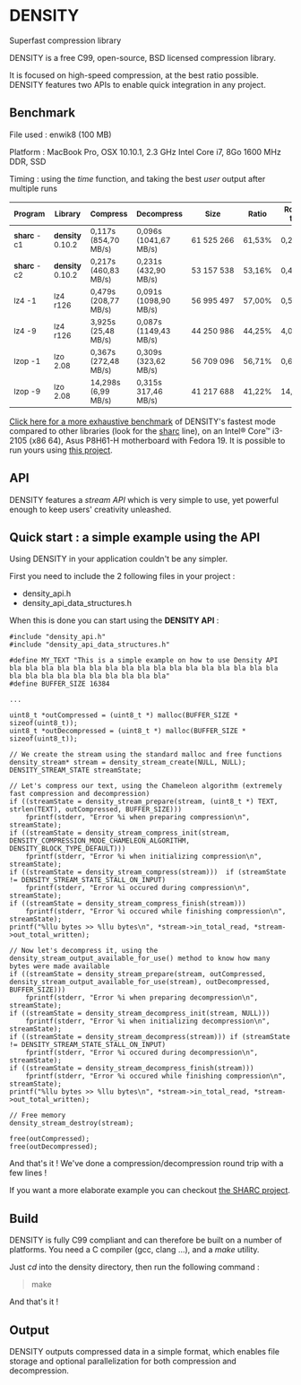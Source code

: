 DENSITY
========
Superfast compression library

DENSITY is a free C99, open-source, BSD licensed compression library.

It is focused on high-speed compression, at the best ratio possible.
DENSITY features two APIs to enable quick integration in any project.

Benchmark
---------

File used : enwik8 (100 MB)

Platform : MacBook Pro, OSX 10.10.1, 2.3 GHz Intel Core i7, 8Go 1600 MHz DDR, SSD

Timing : using the *time* function, and taking the best *user* output after multiple runs

<sub>Program</sub> | <sub>Library</sub> | <sub>Compress</sub> | <sub>Decompress</sub> | <sub>Size</sub> | <sub>Ratio</sub> | <sub>Round trip</sub>
--- | --- | --- | --- | --- | --- | ---
<sub>**sharc** -c1</sub> | <sub>**density** 0.10.2</sub> | <sub>0,117s (854,70 MB/s)</sub> | <sub>0,096s (1041,67 MB/s)</sub> | <sub>61 525 266</sub> | <sub>61,53%</sub> | <sub>0,213s</sub>
<sub>**sharc** -c2</sub> | <sub>**density** 0.10.2</sub> | <sub>0,217s (460,83 MB/s)</sub> | <sub>0,231s (432,90 MB/s)</sub> | <sub>53 157 538</sub> | <sub>53,16%</sub> | <sub>0,448s</sub>
<sub>lz4 -1</sub> | <sub>lz4 r126</sub> | <sub>0,479s (208,77 MB/s)</sub> | <sub>0,091s (1098,90 MB/s)</sub> | <sub>56 995 497</sub> | <sub>57,00%</sub> | <sub>0,570s</sub>
<sub>lz4 -9</sub> | <sub>lz4 r126</sub> | <sub>3,925s (25,48 MB/s)</sub> | <sub>0,087s (1149,43 MB/s)</sub> | <sub>44 250 986</sub> | <sub>44,25%</sub> | <sub>4,012s</sub>
<sub>lzop -1</sub> | <sub>lzo 2.08</sub> | <sub>0,367s (272,48 MB/s)</sub> | <sub>0,309s (323,62 MB/s)</sub> | <sub>56 709 096</sub> | <sub>56,71%</sub> | <sub>0,676s</sub>
<sub>lzop -9</sub> | <sub>lzo 2.08</sub> | <sub>14,298s (6,99 MB/s)</sub> | <sub>0,315s 317,46 MB/s)</sub> | <sub>41 217 688</sub> | <sub>41,22%</sub> | <sub>14,613s</sub>

[Click here for a more exhaustive benchmark](http://quixdb.github.io/squash/benchmarks/core-i3-2105.html) of DENSITY's fastest mode compared to other libraries (look for the [sharc](https://github.com/centaurean/sharc) line), on an Intel® Core™ i3-2105 (x86 64), Asus P8H61-H motherboard with Fedora 19. It is possible to run yours using [this project](https://github.com/quixdb/squash).

API
---
DENSITY features a *stream API* which is very simple to use, yet powerful enough to keep users' creativity unleashed.

Quick start : a simple example using the API
--------------------------------------------
Using DENSITY in your application couldn't be any simpler.

First you need to include the 2 following files in your project :

* density_api.h
* density_api_data_structures.h

When this is done you can start using the **DENSITY API** :

    #include "density_api.h"
    #include "density_api_data_structures.h"

    #define MY_TEXT "This is a simple example on how to use Density API bla bla bla bla bla bla bla bla bla bla bla bla bla bla bla bla bla bla bla bla bla bla bla bla bla bla bla"
    #define BUFFER_SIZE 16384
    
    ...
    
    uint8_t *outCompressed = (uint8_t *) malloc(BUFFER_SIZE * sizeof(uint8_t));
    uint8_t *outDecompressed = (uint8_t *) malloc(BUFFER_SIZE * sizeof(uint8_t));

    // We create the stream using the standard malloc and free functions
    density_stream* stream = density_stream_create(NULL, NULL);
    DENSITY_STREAM_STATE streamState;
    
    // Let's compress our text, using the Chameleon algorithm (extremely fast compression and decompression)
    if ((streamState = density_stream_prepare(stream, (uint8_t *) TEXT, strlen(TEXT), outCompressed, BUFFER_SIZE)))
        fprintf(stderr, "Error %i when preparing compression\n", streamState);
    if ((streamState = density_stream_compress_init(stream, DENSITY_COMPRESSION_MODE_CHAMELEON_ALGORITHM, DENSITY_BLOCK_TYPE_DEFAULT)))
        fprintf(stderr, "Error %i when initializing compression\n", streamState);
    if ((streamState = density_stream_compress(stream)))  if (streamState != DENSITY_STREAM_STATE_STALL_ON_INPUT)
        fprintf(stderr, "Error %i occured during compression\n", streamState);
    if ((streamState = density_stream_compress_finish(stream)))
        fprintf(stderr, "Error %i occured while finishing compression\n", streamState);
    printf("%llu bytes >> %llu bytes\n", *stream->in_total_read, *stream->out_total_written);

    // Now let's decompress it, using the density_stream_output_available_for_use() method to know how many bytes were made available
    if ((streamState = density_stream_prepare(stream, outCompressed, density_stream_output_available_for_use(stream), outDecompressed, BUFFER_SIZE)))
        fprintf(stderr, "Error %i when preparing decompression\n", streamState);
    if ((streamState = density_stream_decompress_init(stream, NULL)))
        fprintf(stderr, "Error %i when initializing decompression\n", streamState);
    if ((streamState = density_stream_decompress(stream))) if (streamState != DENSITY_STREAM_STATE_STALL_ON_INPUT)
        fprintf(stderr, "Error %i occured during decompression\n", streamState);
    if ((streamState = density_stream_decompress_finish(stream)))
        fprintf(stderr, "Error %i occured while finishing compression\n", streamState);
    printf("%llu bytes >> %llu bytes\n", *stream->in_total_read, *stream->out_total_written);

    // Free memory
    density_stream_destroy(stream);
    
    free(outCompressed);
    free(outDecompressed);

And that's it ! We've done a compression/decompression round trip with a few lines !

If you want a more elaborate example you can checkout [the SHARC project](https://github.com/centaurean/sharc).

Build
-----
DENSITY is fully C99 compliant and can therefore be built on a number of platforms. You need a C compiler (gcc, clang ...), and a *make* utility.

Just *cd* into the density directory, then run the following command :
> make

And that's it !

Output
------
DENSITY outputs compressed data in a simple format, which enables file storage and optional parallelization for both compression and decompression.
